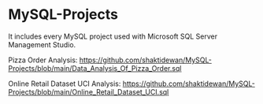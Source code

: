# MySQL-Projects
It includes every MySQL project used with Microsoft SQL Server Management Studio. 

Pizza Order Analysis: https://github.com/shaktidewan/MySQL-Projects/blob/main/Data_Analysis_Of_Pizza_Order.sql

Online Retail Dataset UCI Analysis: https://github.com/shaktidewan/MySQL-Projects/blob/main/Online_Retail_Dataset_UCI.sql
